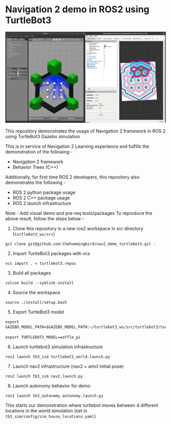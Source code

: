 # Navigation 2 demo in ROS2 using TurtleBot3

![nav2_screenshot](./images/nav2_screenshot.png)

This repository demonstrates the usage of Navigation 2 framework in ROS 2 using TurtleBot3 Gazebo simulation

This is in service of Navigation 2 Learning experience and fulfills the demonstration of the following -
* Navigation 2 framework
* Behavior Trees (C++)

Additionally, for first time ROS 2 developers, this repository also demonstrates the following -
* ROS 2 python package usage
* ROS 2 C++ package usage
* ROS 2 launch infrastructure

Note - Add visual demo and pre-req tools/packages
To reproduce the above result, follow the steps below -

1. Clone this repository in a new ros2 workspace in src directory (`turtlebot3_ws/src`) 
```
git clone git@github.com:thehummingbird/nav2_demo_turtlebot3.git .
```
2. Import TurtleBot3 packages with vcs 
```
vcs import . < turtlebot3.repos
```
3. Build all packages 
```
colcon build --symlink-install
```
4. Source the workspace
```
source ./install/setup.bash
```
5. Export TurtleBot3 model

```
export GAZEBO_MODEL_PATH=$GAZEBO_MODEL_PATH:~/turtlebot3_ws/src/turtlebot3/turtlebot3_simulations/turtlebot3_gazebo/models

export TURTLEBOT3_MODEL=waffle_pi
```

6. Launch turtlebot3 simulation infrastructure

```
ros2 launch tb3_sim turtlebot3_world.launch.py
```

7. Launch nav2 infrastructure (nav2 + amcl initial pose)

```
ros2 launch tb3_sim nav2.launch.py
```

8. Launch autonomy behavior for demo

```
ros2 launch tb3_autonomy autonomy.launch.py
```

This starts our demonstration where turtlebot moves between 4 different locations in the world simulation (set in `tb3_sim/config/sim_house_locations.yaml`)


